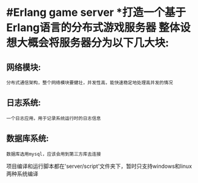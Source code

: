 #Erlang game server
*打造一个基于Erlang语言的分布式游戏服务器
整体设想大概会将服务器分为以下几大块:
=====================================
网络模块:
---------
	分布式通信架构，整个网络模块要健壮，并发性高，能快速稳定地处理高并发的情况

日志系统:
---------
	一个日志应用，用于记录系统运行时的日志信息

数据库系统:
-----------
	数据库选用mysql，应该会用到第三方库去连接


项目编译和运行脚本都在'server/script'文件夹下，暂时只支持windows和linux两种系统编译